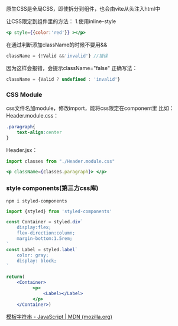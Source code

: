 原生CSS是全局CSS，即使拆分到组件，也会由vite从头注入html中

让CSS限定到组件里的方法：
1.使用inline-style
```jsx
<p style={{color:'red'}} ></p>
```

在通过判断添加className的时候不要用&&
```jsx
className = {!Valid &&'invalid'} //错误
```
因为这样会报错，会提示className="false"
正确写法：
```jsx
className = {Valid ? undefined : 'invalid'}
```


### CSS Module

css文件名加module，修改import，能将css限定在component里
比如：
Header.module.css：
```css
.paragraph{
	text-align:center
}
```
Header.jsx：
```jsx
import classes from "./Header.module.css"

<p className={classes.paragraph}> </p>
```

### style components(第三方css库)

`npm i styled-components`

```jsx
import {styled} from 'styled-components'

const Container = styled.div`
	display:flex;
	flex-direction:column;
	margin-bottom:1.5rem;
`
const Label = styled.label`
	color: gray;
	display: block;
`

return(
	<Container>
		  <p>
			  <Label></Label>
		  </p>
	</Container>)
```

[模板字符串 - JavaScript | MDN (mozilla.org)](https://developer.mozilla.org/zh-CN/docs/Web/JavaScript/Reference/Template_literals)